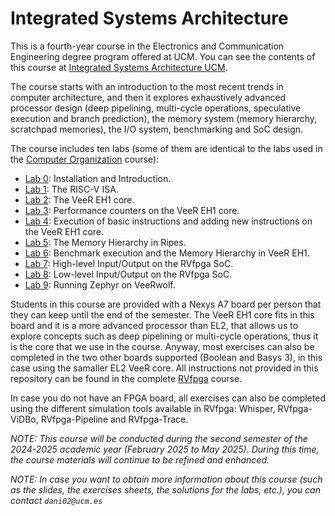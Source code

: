 # Integrated Systems Architecture

This is a fourth-year course in the Electronics and Communication Engineering degree program offered at UCM. You can see the contents of this course at [Integrated Systems Architecture UCM](https://fisicas.ucm.es/data/cont/docs/18-2021-09-01-2021-22%20Gu%C3%ADa%20Docente%20GIEC%20v1.1-157-16091.pdf). 

The course starts with an introduction to the most recent trends in computer architecture, and then it explores exhaustively advanced processor design (deep pipelining, multi-cycle operations, speculative execution and branch prediction), the memory system (memory hierarchy, scratchpad memories), the I/O system, benchmarking and SoC design.

The course includes ten labs (some of them are identical to the labs used in the [Computer Organization](https://github.com/artecs-group/RVfpga-sim-addons/tree/main/Computer_Organization) course):

+ [Lab 0](https://github.com/artecs-group/RVfpga-sim-addons/tree/main/Computer_Organization/Lab0): Installation and Introduction.
+ [Lab 1](https://github.com/artecs-group/RVfpga-sim-addons/tree/main/Computer_Organization/Lab1): The RISC-V ISA.
+ [Lab 2](https://github.com/artecs-group/RVfpga-sim-addons/tree/main/Computer_Organization/Lab2): The VeeR EH1 core.
+ [Lab 3](https://github.com/artecs-group/RVfpga-sim-addons/tree/main/Integrated_Systems_Architecture/Lab3): Performance counters on the VeeR EH1 core.
+ [Lab 4](https://github.com/artecs-group/RVfpga-sim-addons/tree/main/Integrated_Systems_Architecture/Lab4): Execution of basic instructions and adding new instructions on the VeeR EH1 core.
+ [Lab 5](https://github.com/artecs-group/RVfpga-sim-addons/tree/main/Computer_Organization/Lab3): The Memory Hierarchy in Ripes.
+ [Lab 6](https://github.com/artecs-group/RVfpga-sim-addons/tree/main/Integrated_Systems_Architecture/Lab6): Benchmark execution and the Memory Hierarchy in VeeR EH1.
+ [Lab 7](https://github.com/artecs-group/RVfpga-sim-addons/tree/main/Computer_Organization/Lab4): High-level Input/Output on the RVfpga SoC.
+ [Lab 8](https://github.com/artecs-group/RVfpga-sim-addons/tree/main/Integrated_Systems_Architecture/Lab8): Low-level Input/Output on the RVfpga SoC.
+ [Lab 9](https://github.com/artecs-group/RVfpga-sim-addons/tree/main/Integrated_Systems_Architecture/Lab9): Running Zephyr on VeeRwolf.

Students in this course are provided with a Nexys A7 board per person that they can keep until the end of the semester. The VeeR EH1 core fits in this board and it is a more advanced processor than EL2, that allows us to explore concepts such as deep pipelining or multi-cycle operations, thus it is the core that we use in the course. Anyway, most exercises can also be completed in the two other boards supported (Boolean and Basys 3), in this case using the samaller EL2 VeeR core. All instructions not provided in this repository can be found in the complete [RVfpga](https://university.imgtec.com/rvfpga-el2-v3-0-english-downloads-page/) course.

In case you do not have an FPGA board, all exercises can also be completed using the different simulation tools available in RVfpga: Whisper, RVfpga-ViDBo, RVfpga-Pipeline and RVfpga-Trace.

*NOTE: This course will be conducted during the second semester of the 2024-2025 academic year (February 2025 to May 2025). During this time, the course materials will continue to be refined and enhanced.*

*NOTE: In case you want to obtain more information about this course (such as the slides, the exercises sheets, the solutions for the labs, etc.), you can contact ```dani02@ucm.es```*
